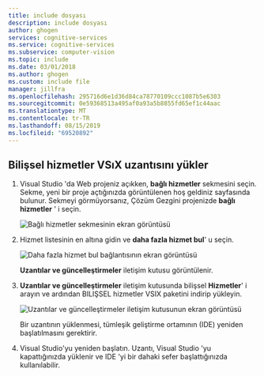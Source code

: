 ```yaml
---
title: include dosyası
description: include dosyası
author: ghogen
services: cognitive-services
ms.service: cognitive-services
ms.subservice: computer-vision
ms.topic: include
ms.date: 03/01/2018
ms.author: ghogen
ms.custom: include file
manager: jillfra
ms.openlocfilehash: 295716d6e1d36d84ca78770109ccc1087b5e6303
ms.sourcegitcommit: 0e59368513a495af0a93a5b8855fd65ef1c44aac
ms.translationtype: MT
ms.contentlocale: tr-TR
ms.lasthandoff: 08/15/2019
ms.locfileid: "69520892"
---
```

## <a name="install-the-cognitive-services-vsix-extension"></a>Bilişsel hizmetler VSıX uzantısını yükler

1. Visual Studio 'da Web projeniz açıkken, **bağlı hizmetler** sekmesini seçin. Sekme, yeni bir proje açtığınızda görüntülenen hoş geldiniz sayfasında bulunur. Sekmeyi görmüyorsanız, Çözüm Gezgini projenizde **bağlı hizmetler** ' i seçin.

   ![Bağlı hizmetler sekmesinin ekran görüntüsü](./media/vs-install-cognitive-services-vsix/Connected-Services-Tab.PNG)

1. Hizmet listesinin en altına gidin ve **daha fazla hizmet bul**' u seçin.

    ![Daha fazla hizmet bul bağlantısının ekran görüntüsü](./media/vs-install-cognitive-services-vsix/Find-More-Services.PNG)
 
    **Uzantılar ve güncelleştirmeler** iletişim kutusu görüntülenir.

1. **Uzantılar ve güncelleştirmeler** iletişim kutusunda bilişsel **Hizmetler**' i arayın ve ardından BILIŞSEL hizmetler VSIX paketini indirip yükleyin.

   ![Uzantılar ve güncelleştirmeler iletişim kutusunun ekran görüntüsü](./media/vs-install-cognitive-services-vsix/install-cognitive-services-vsix.PNG)

   Bir uzantının yüklenmesi, tümleşik geliştirme ortamının (IDE) yeniden başlatılmasını gerektirir.

2. Visual Studio'yu yeniden başlatın. Uzantı, Visual Studio 'yu kapattığınızda yüklenir ve IDE 'yi bir dahaki sefer başlattığınızda kullanılabilir.

